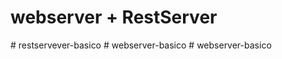 # webserver + RestServer
#   r e s t s e r v e v e r - b a s i c o  
 #   w e b s e r v e r - b a s i c o  
 #   w e b s e r v e r - b a s i c o  
 